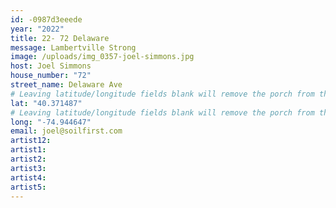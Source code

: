 ```yaml
---
id: -0987d3eeede
year: "2022"
title: 22- 72 Delaware
message: Lambertville Strong
image: /uploads/img_0357-joel-simmons.jpg
host: Joel Simmons
house_number: "72"
street_name: Delaware Ave
# Leaving latitude/longitude fields blank will remove the porch from the Porchfest map.
lat: "40.371487"
# Leaving latitude/longitude fields blank will remove the porch from the Porchfest map.
long: "-74.944647"
email: joel@soilfirst.com
artist12: 
artist1: 
artist2: 
artist3: 
artist4: 
artist5: 
---
```

